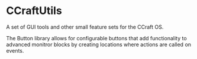 CCraftUtils
===========


A set of GUI tools and other small feature sets for the CCraft OS.


The Button library allows for configurable buttons that add functionality to advanced monitror blocks by creating locations where actions are called on events.
